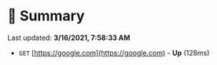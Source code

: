 # 📖 Summary
Last updated: **3/16/2021, 7:58:33 AM**

- `GET` [https://google.com](https://google.com) - **Up** (128ms)

